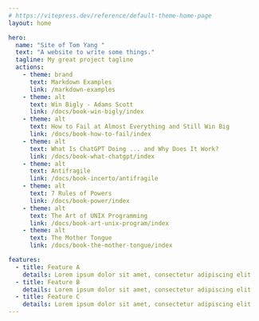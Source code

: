```yaml
---
# https://vitepress.dev/reference/default-theme-home-page
layout: home

hero:
  name: "Site of Tom Yang "
  text: "A website to write some things."
  tagline: My great project tagline
  actions:
    - theme: brand
      text: Markdown Examples
      link: /markdown-examples
    - theme: alt
      text: Win Bigly - Adams Scott
      link: /docs/book-win-bigly/index
    - theme: alt
      text: How to Fail at Almost Everything and Still Win Big
      link: /docs/book-how-to-fail/index
    - theme: alt
      text: What Is ChatGPT Doing ... and Why Does It Work?
      link: /docs/book-what-chatgpt/index
    - theme: alt
      text: Antifragile
      link: /docs/book-incerto/antifragile
    - theme: alt
      text: 7 Rules of Powers
      link: /docs/book-power/index
    - theme: alt
      text: The Art of UNIX Programming
      link: /docs/book-art-unix-program/index
    - theme: alt
      text: The Mother Tongue
      link: /docs/book-the-mother-tongue/index

features:
  - title: Feature A
    details: Lorem ipsum dolor sit amet, consectetur adipiscing elit
  - title: Feature B
    details: Lorem ipsum dolor sit amet, consectetur adipiscing elit
  - title: Feature C
    details: Lorem ipsum dolor sit amet, consectetur adipiscing elit
---
```


